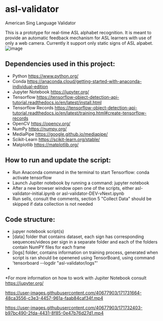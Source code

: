 # asl-validator
American Sing Language Validator

This is a prototype for real-time ASL alphabet recognition. It is meant to provide an automatic feedback mechanism for ASL learners with use of only a web camera.
Currently it support only static signs of ASL alpabet.
![image](https://user-images.githubusercontent.com/40677903/171730881-6ec40b7e-e5c4-48e4-b08b-f665f2108c2b.png)

## Dependencies used in this project:
- Python https://www.python.org/
- Conda https://anaconda.cloud/getting-started-with-anaconda-individual-edition
- Jupyter Notebook https://jupyter.org/
- Tensorflow https://tensorflow-object-detection-api-tutorial.readthedocs.io/en/latest/install.html
- Tensorflow Records https://tensorflow-object-detection-api-tutorial.readthedocs.io/en/latest/training.html#create-tensorflow-records
- OpenCV https://opencv.org/
- NumPy https://numpy.org/
- MediaPipe https://google.github.io/mediapipe/
- Scikit-Learn https://scikit-learn.org/stable/
- Matplotlib https://matplotlib.org/

## How to run and update the script:
- Run Anaconda command in the terminal to start Tensorflow: conda activate tensorflow
- Launch Jupiter notebook by running a command: jupyter notebook
- After a new browser window open one of the scripts, either asl-validator-initial.ipynb or asl-validator-DEV-vNext.ipynb
- Run sells, consult the comments, section 5 "Collect Data" should be skipped if data collection is not needed

## Code structure:
- jupyer notebook script(s)
- [data] folder that contains dataset, each sign has corresponding sequences/videos per sign in a separate folder and each of the folders contain NumPY files for each frame
- [logs] folder, contains information on training process, generated when script is ran should be openened using TensorBoard, using command 'tensorboard --logdir "asl-validator/logs"'
- 

*For more information on how to work with Jupiter Notebook consult https://jupyter.org/

https://user-images.githubusercontent.com/40677903/171731664-48ca3556-c3e3-4457-961a-faab84caf34f.mp4

https://user-images.githubusercontent.com/40677903/171732403-b97bc490-2fda-4431-8f85-0e47b76d27d1.mp4

